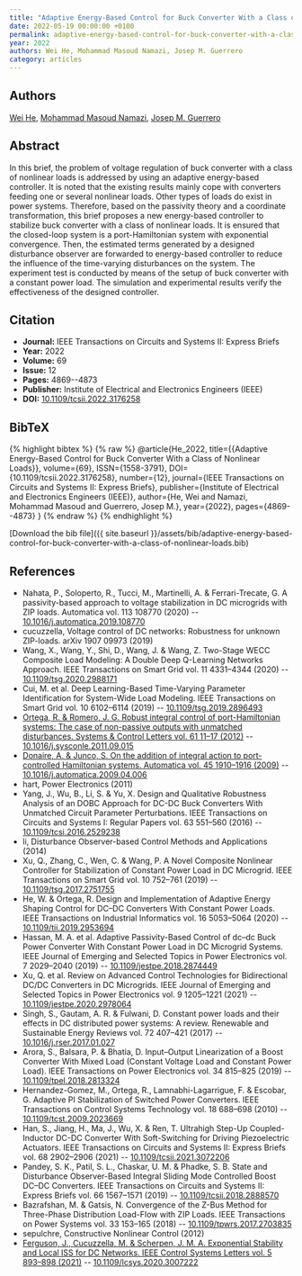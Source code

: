 ```yaml
---
title: "Adaptive Energy-Based Control for Buck Converter With a Class of Nonlinear Loads"
date: 2022-05-19 00:00:00 +0100
permalink: adaptive-energy-based-control-for-buck-converter-with-a-class-of-nonlinear-loads
year: 2022
authors: Wei He, Mohammad Masoud Namazi, Josep M. Guerrero
category: articles
---
```

 
## Authors
[Wei He](authors/wei-he), [Mohammad Masoud Namazi](authors/mohammad-masoud-namazi), [Josep M. Guerrero](authors/josep-m-guerrero)
 
## Abstract
In this brief, the problem of voltage regulation of buck converter with a class of nonlinear loads is addressed by using an adaptive energy-based controller. It is noted that the existing results mainly cope with converters feeding one or several nonlinear loads. Other types of loads do exist in power systems. Therefore, based on the passivity theory and a coordinate transformation, this brief proposes a new energy-based controller to stabilize buck converter with a class of nonlinear loads. It is ensured that the closed-loop system is a port-Hamiltonian system with exponential convergence. Then, the estimated terms generated by a designed disturbance observer are forwarded to energy-based controller to reduce the influence of the time-varying disturbances on the system. The experiment test is conducted by means of the setup of buck converter with a constant power load. The simulation and experimental results verify the effectiveness of the designed controller.
 
## Citation
- **Journal:** IEEE Transactions on Circuits and Systems II: Express Briefs
- **Year:** 2022
- **Volume:** 69
- **Issue:** 12
- **Pages:** 4869--4873
- **Publisher:** Institute of Electrical and Electronics Engineers (IEEE)
- **DOI:** [10.1109/tcsii.2022.3176258](https://doi.org/10.1109/tcsii.2022.3176258)
 
## BibTeX
{% highlight bibtex %}
{% raw %}
@article{He_2022,
  title={{Adaptive Energy-Based Control for Buck Converter With a Class of Nonlinear Loads}},
  volume={69},
  ISSN={1558-3791},
  DOI={10.1109/tcsii.2022.3176258},
  number={12},
  journal={IEEE Transactions on Circuits and Systems II: Express Briefs},
  publisher={Institute of Electrical and Electronics Engineers (IEEE)},
  author={He, Wei and Namazi, Mohammad Masoud and Guerrero, Josep M.},
  year={2022},
  pages={4869--4873}
}
{% endraw %}
{% endhighlight %}
 
[Download the bib file]({{ site.baseurl }}/assets/bib/adaptive-energy-based-control-for-buck-converter-with-a-class-of-nonlinear-loads.bib)
 
## References
- Nahata, P., Soloperto, R., Tucci, M., Martinelli, A. & Ferrari-Trecate, G. A passivity-based approach to voltage stabilization in DC microgrids with ZIP loads. Automatica vol. 113 108770 (2020) -- [10.1016/j.automatica.2019.108770](https://doi.org/10.1016/j.automatica.2019.108770)
- cucuzzella, Voltage control of DC networks: Robustness for unknown ZIP-loads. arXiv 1907 09973 (2019)
- Wang, X., Wang, Y., Shi, D., Wang, J. & Wang, Z. Two-Stage WECC Composite Load Modeling: A Double Deep Q-Learning Networks Approach. IEEE Transactions on Smart Grid vol. 11 4331–4344 (2020) -- [10.1109/tsg.2020.2988171](https://doi.org/10.1109/tsg.2020.2988171)
- Cui, M. et al. Deep Learning-Based Time-Varying Parameter Identification for System-Wide Load Modeling. IEEE Transactions on Smart Grid vol. 10 6102–6114 (2019) -- [10.1109/tsg.2019.2896493](https://doi.org/10.1109/tsg.2019.2896493)
- [Ortega, R. & Romero, J. G. Robust integral control of port-Hamiltonian systems: The case of non-passive outputs with unmatched disturbances. Systems &amp; Control Letters vol. 61 11–17 (2012)](robust-integral-control-of-port-hamiltonian-systems-the-case-of-non-passive-outputs-with-unmatched-disturbances) -- [10.1016/j.sysconle.2011.09.015](https://doi.org/10.1016/j.sysconle.2011.09.015)
- [Donaire, A. & Junco, S. On the addition of integral action to port-controlled Hamiltonian systems. Automatica vol. 45 1910–1916 (2009)](on-the-addition-of-integral-action-to-port-controlled-hamiltonian-systems) -- [10.1016/j.automatica.2009.04.006](https://doi.org/10.1016/j.automatica.2009.04.006)
- hart, Power Electronics (2011)
- Yang, J., Wu, B., Li, S. & Yu, X. Design and Qualitative Robustness Analysis of an DOBC Approach for DC-DC Buck Converters With Unmatched Circuit Parameter Perturbations. IEEE Transactions on Circuits and Systems I: Regular Papers vol. 63 551–560 (2016) -- [10.1109/tcsi.2016.2529238](https://doi.org/10.1109/tcsi.2016.2529238)
- li, Disturbance Observer-based Control Methods and Applications (2014)
- Xu, Q., Zhang, C., Wen, C. & Wang, P. A Novel Composite Nonlinear Controller for Stabilization of Constant Power Load in DC Microgrid. IEEE Transactions on Smart Grid vol. 10 752–761 (2019) -- [10.1109/tsg.2017.2751755](https://doi.org/10.1109/tsg.2017.2751755)
- He, W. & Ortega, R. Design and Implementation of Adaptive Energy Shaping Control for DC–DC Converters With Constant Power Loads. IEEE Transactions on Industrial Informatics vol. 16 5053–5064 (2020) -- [10.1109/tii.2019.2953694](https://doi.org/10.1109/tii.2019.2953694)
- Hassan, M. A. et al. Adaptive Passivity-Based Control of dc–dc Buck Power Converter With Constant Power Load in DC Microgrid Systems. IEEE Journal of Emerging and Selected Topics in Power Electronics vol. 7 2029–2040 (2019) -- [10.1109/jestpe.2018.2874449](https://doi.org/10.1109/jestpe.2018.2874449)
- Xu, Q. et al. Review on Advanced Control Technologies for Bidirectional DC/DC Converters in DC Microgrids. IEEE Journal of Emerging and Selected Topics in Power Electronics vol. 9 1205–1221 (2021) -- [10.1109/jestpe.2020.2978064](https://doi.org/10.1109/jestpe.2020.2978064)
- Singh, S., Gautam, A. R. & Fulwani, D. Constant power loads and their effects in DC distributed power systems: A review. Renewable and Sustainable Energy Reviews vol. 72 407–421 (2017) -- [10.1016/j.rser.2017.01.027](https://doi.org/10.1016/j.rser.2017.01.027)
- Arora, S., Balsara, P. & Bhatia, D. Input–Output Linearization of a Boost Converter With Mixed Load (Constant Voltage Load and Constant Power Load). IEEE Transactions on Power Electronics vol. 34 815–825 (2019) -- [10.1109/tpel.2018.2813324](https://doi.org/10.1109/tpel.2018.2813324)
- Hernandez-Gomez, M., Ortega, R., Lamnabhi-Lagarrigue, F. & Escobar, G. Adaptive PI Stabilization of Switched Power Converters. IEEE Transactions on Control Systems Technology vol. 18 688–698 (2010) -- [10.1109/tcst.2009.2023669](https://doi.org/10.1109/tcst.2009.2023669)
- Han, S., Jiang, H., Ma, J., Wu, X. & Ren, T. Ultrahigh Step-Up Coupled-Inductor DC-DC Converter With Soft-Switching for Driving Piezoelectric Actuators. IEEE Transactions on Circuits and Systems II: Express Briefs vol. 68 2902–2906 (2021) -- [10.1109/tcsii.2021.3072206](https://doi.org/10.1109/tcsii.2021.3072206)
- Pandey, S. K., Patil, S. L., Chaskar, U. M. & Phadke, S. B. State and Disturbance Observer-Based Integral Sliding Mode Controlled Boost DC–DC Converters. IEEE Transactions on Circuits and Systems II: Express Briefs vol. 66 1567–1571 (2019) -- [10.1109/tcsii.2018.2888570](https://doi.org/10.1109/tcsii.2018.2888570)
- Bazrafshan, M. & Gatsis, N. Convergence of the Z-Bus Method for Three-Phase Distribution Load-Flow with ZIP Loads. IEEE Transactions on Power Systems vol. 33 153–165 (2018) -- [10.1109/tpwrs.2017.2703835](https://doi.org/10.1109/tpwrs.2017.2703835)
- sepulchre, Constructive Nonlinear Control (2012)
- [Ferguson, J., Cucuzzella, M. & Scherpen, J. M. A. Exponential Stability and Local ISS for DC Networks. IEEE Control Systems Letters vol. 5 893–898 (2021)](exponential-stability-and-local-iss-for-dc-networks) -- [10.1109/lcsys.2020.3007222](https://doi.org/10.1109/lcsys.2020.3007222)

